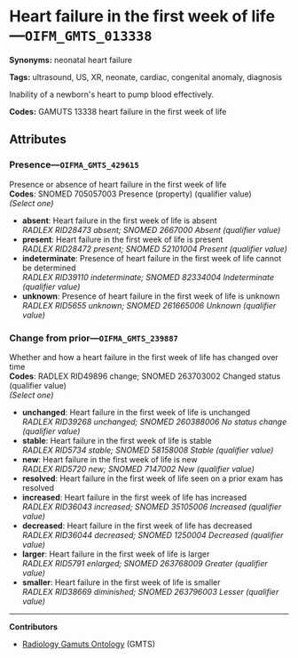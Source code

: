 # Heart failure in the first week of life—`OIFM_GMTS_013338`

**Synonyms:** neonatal heart failure

**Tags:** ultrasound, US, XR, neonate, cardiac, congenital anomaly, diagnosis

Inability of a newborn's heart to pump blood effectively.

**Codes:** GAMUTS 13338 heart failure in the first week of life

## Attributes

### Presence—`OIFMA_GMTS_429615`

Presence or absence of heart failure in the first week of life  
**Codes**: SNOMED 705057003 Presence (property) (qualifier value)  
*(Select one)*

- **absent**: Heart failure in the first week of life is absent  
_RADLEX RID28473 absent; SNOMED 2667000 Absent (qualifier value)_
- **present**: Heart failure in the first week of life is present  
_RADLEX RID28472 present; SNOMED 52101004 Present (qualifier value)_
- **indeterminate**: Presence of heart failure in the first week of life cannot be determined  
_RADLEX RID39110 indeterminate; SNOMED 82334004 Indeterminate (qualifier value)_
- **unknown**: Presence of heart failure in the first week of life is unknown  
_RADLEX RID5655 unknown; SNOMED 261665006 Unknown (qualifier value)_

### Change from prior—`OIFMA_GMTS_239887`

Whether and how a heart failure in the first week of life has changed over time  
**Codes**: RADLEX RID49896 change; SNOMED 263703002 Changed status (qualifier value)  
*(Select one)*

- **unchanged**: Heart failure in the first week of life is unchanged  
_RADLEX RID39268 unchanged; SNOMED 260388006 No status change (qualifier value)_
- **stable**: Heart failure in the first week of life is stable  
_RADLEX RID5734 stable; SNOMED 58158008 Stable (qualifier value)_
- **new**: Heart failure in the first week of life is new  
_RADLEX RID5720 new; SNOMED 7147002 New (qualifier value)_
- **resolved**: Heart failure in the first week of life seen on a prior exam has resolved  
- **increased**: Heart failure in the first week of life has increased  
_RADLEX RID36043 increased; SNOMED 35105006 Increased (qualifier value)_
- **decreased**: Heart failure in the first week of life has decreased  
_RADLEX RID36044 decreased; SNOMED 1250004 Decreased (qualifier value)_
- **larger**: Heart failure in the first week of life is larger  
_RADLEX RID5791 enlarged; SNOMED 263768009 Greater (qualifier value)_
- **smaller**: Heart failure in the first week of life is smaller  
_RADLEX RID38669 diminished; SNOMED 263796003 Lesser (qualifier value)_

---

**Contributors**

- [Radiology Gamuts Ontology](https://gamuts.net/) (GMTS)